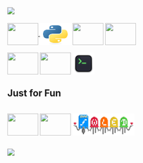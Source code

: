 ## 
 <div>
  <a href="https://github.com/Marcos-Reckers">
      <img height="180em" src="https://github-readme-stats.vercel.app/api/top-langs/?username=Marcos-Reckers&layout=compact&langs_count=16&theme=dracula"/>
  <!-- <img height="180em" src="https://github-readme-stats.vercel.app/api?username=Marcos-Reckers&show_icons=true&theme=dracula&include_all_commits=true&count_private=true"/>-->
     
</div>

<div style="display: inline_block"><br>
 
   <a href="https://github.com/Marcos-Reckers/Fundamentos_de_algoritmos_RKT_2021-1">
  <img align="center" height="50" width="70" src="https://racket-lang.org/img/racket-logo.svg">
  </a>
  <img align="center" height="50" width="70" src="https://raw.githubusercontent.com/devicons/devicon/master/icons/python/python-original.svg">
  <img align="center" height="50" width="70" src="https://cdn.jsdelivr.net/gh/devicons/devicon/icons/cplusplus/cplusplus-original.svg">       
  <img align="center" height="50" width="70" src="https://cdn.jsdelivr.net/gh/devicons/devicon/icons/c/c-original.svg">
  
</div>

<div style="display: inline_block"><br>

  <img align="center" height="50" width="70" src="https://cdn.jsdelivr.net/gh/devicons/devicon/icons/docker/docker-original-wordmark.svg"> 
  <img align="center" height="50" width="70" src="https://cdn.jsdelivr.net/gh/devicons/devicon/icons/git/git-original.svg">
  <img align="center" height="50" width="50" src="https://github.com/dhanishgajjar/terminal-icons/blob/master/png/dracula.png?raw=true">
</div>

## Just for Fun
<div style="display: inline_block"><br>
    <img align="center" height="50" width="70" src="https://cdn.jsdelivr.net/gh/devicons/devicon/icons/ubuntu/ubuntu-plain.svg">
    <img align="center" height="50" width="70" src="https://cdn.jsdelivr.net/gh/devicons/devicon/icons/arduino/arduino-original-wordmark.svg">
    <img align="center" height="50" width="140" src="https://github.com/Aircoookie/WLED/blob/main/images/wled_logo_akemi.png?raw=true">
  </div>
  
  ##
 
<div> 

  <a href = "mailto:marcoskurth.r@gmail.com"><img src="https://img.shields.io/badge/-Gmail-%23333?style=for-the-badge&logo=gmail&logoColor=white" target="_blank"></a>
  <!-- <a href="https://www.linkedin.com/in/rafaella-ballerini-45875016a" target="_blank"><img src="https://img.shields.io/badge/-LinkedIn-%230077B5?style=for-the-badge&logo=linkedin&logoColor=white" target="_blank"></a> -->
 
</div>
